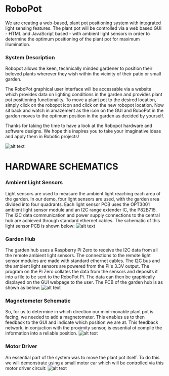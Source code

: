 # RoboPot
We are creating a web-based, plant pot positioning system with integrated light sensing features.  The plant pot will be controlled via a web based GUI - HTML and JavaScript based - with ambient light sensors in order to determine the optimum positioning of the plant pot for maximum illumination. 

### System Description

Robopot allows the keen, technically minded gardener to position their beloved plants wherever they wish within the vicinity of their patio or small garden.

The RoboPot graphical user interface will be accessable via a website which provides data on lighting conditions in the garden and provides plant pot positioning functionality. To move a plant pot to the desired location, simply click on the robopot icon and click on the new robopot location. Now sit back and watch in amazement as the icon on the GUI and RoboPot in the garden moves to the optimum position in the garden as decided by yourself.

Thanks for taking the time to have a look at the Robopot hardware and software designs. We hope this inspires you to take your imaginative ideas and apply them in Robotic projects!


![alt text](https://github.com/FrazLaw/RoboPot/Hardware/blob/master/RoboPot.png)

# HARDWARE SCHEMATICS

### Ambient Light Sensors
Light sensors are used to measure the ambient light reaching each area of the garden. In our demo, four light sensors are used, with the garden area divided into four quadrants. Each light sensor PCB uses the OPT3001 ambient light sensor module and an I2C range extender IC, the P82B715. The I2C data communication and power supply connections to the central hub are achieved through standard ethernet cables. The schematic of this light sensor PCB is shown below:
![alt text](https://github.com/FrazLaw/RoboPot/blob/master/lightsensor2_sch.png)

### Garden Hub
The garden hub uses a Raspberry Pi Zero to receive the I2C data from all the remote ambient light sensors. The connections to the remote light sensor modules are made with standard ethernet cables. The I2C bus and the ambient light sensors are powered from the Pi's 3.3V output. The program on the Pi Zero collates the data from the sensors and deposits it into a file to be sent to the RoboPot Pi. The data can then be graphically displayed on the GUI webpage to the user. The PCB of the garden hub is as shown as below:
![alt text](https://github.com/FrazLaw/RoboPot/blob/master/zerohub2_sch.png)

### Magnetometer Schematic
So, for us to determine in which direction our mini-movable plant pot is facing, we needed to add a magnetometer. This enables us to then feedback to the GUI and indicate which position we are at. This feedback network, in conjuction with the proximity sensor, is essential ot compile the information into a reliable position. 
![alt text](https://github.com/FrazLaw/RoboPot/blob/master/SchematicPic.PNG)

### Motor Driver
An essential part of the system was to move the plant pot itself. To do this we will demonstrate using a small motor car which will be controlled via this motor driver circuit:
![alt text](https://github.com/FrazLaw/RoboPot/Hardward/blob/master/SchematicMotor.PNG)




